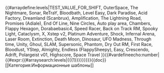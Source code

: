 {{#arraydefine:levels|TEST_VALUE_FOR_SHIFT,
OuterSpace,
The Nightmare,
Sonar,
ReTraY,
Bloodbath,
Level Easy,
Dark Paradise,
Acid Factory,
Dreamland (Scanbrux),
Amplification,
The Lightning Road,
Promises (Adiale),
End Of Line,
Nine Circles,
Auto play area,
Chambers,
Flappy Hexagon,
Dorabaebasic4,
Speed Racer,
Back on Track RM,
Spooky Light,
Cataclysm,
X,
Xstep v2,
Platinum Adventure,
Shock,
Infernal Arena,
Laser Room,
Extinction,
Death Moon,
Dinosaur,
UFO Madness,
Through time,
Unity,
Ghoul,
SLAM,
Supersonic,
Phantom,
Dry Out RM,
First Race,
Bloodlust,
YStep,
Almighty,
Endless (FlappySheepy),
Easy,
Crescendo,
Adrift,
Polargeist v01,
Highscore,
Space Travel
}}{{#vardefineecho:number|{{#expr:{{#arraysearch:levels|{{{1}}}}}}}}}<noinclude>{{doc}}[[Категория:Информационные шаблоны]]</noinclude>